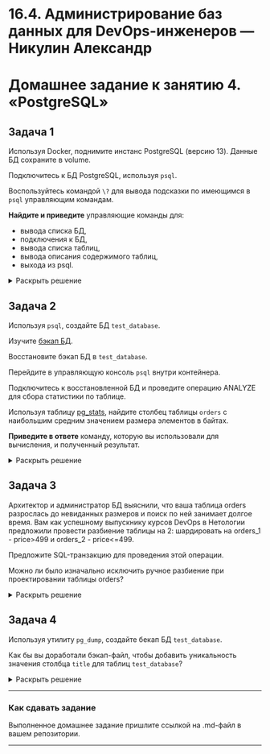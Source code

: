 # 16.4. Администрирование баз данных для DevOps-инженеров — Никулин Александр
# Домашнее задание к занятию 4. «PostgreSQL»

## Задача 1

Используя Docker, поднимите инстанс PostgreSQL (версию 13). Данные БД сохраните в volume.

Подключитесь к БД PostgreSQL, используя `psql`.

Воспользуйтесь командой `\?` для вывода подсказки по имеющимся в `psql` управляющим командам.

**Найдите и приведите** управляющие команды для:

- вывода списка БД,
- подключения к БД,
- вывода списка таблиц,
- вывода описания содержимого таблиц,
- выхода из psql.

<details>
  <summary>Раскрыть решение</summary>
  
  - вывода списка БД,
   > ![image](https://github.com/ADNikulin/netology/assets/44374132/ebaab803-bec4-4482-88f0-6b3e4ec278f7)
  - подключения к БД,
   > ![image](https://github.com/ADNikulin/netology/assets/44374132/b2f1e7ce-31b5-494e-9f56-5efd2f820870)
  - вывода списка таблиц,
   > ![image](https://github.com/ADNikulin/netology/assets/44374132/93c50b46-f07e-422b-909f-17b72575bd6b)
  - вывода описания содержимого таблиц,
   > ![image](https://github.com/ADNikulin/netology/assets/44374132/3b2aadfb-5a9c-4728-a7c0-ea1d7a252f6b)
  - выхода из psql.
   > ![image](https://github.com/ADNikulin/netology/assets/44374132/73f94f19-7551-43d7-b4ab-dff1eaff4a6e)

</details>

## Задача 2

Используя `psql`, создайте БД `test_database`.

Изучите [бэкап БД](https://github.com/netology-code/virt-homeworks/tree/virt-11/06-db-04-postgresql/test_data).

Восстановите бэкап БД в `test_database`.

Перейдите в управляющую консоль `psql` внутри контейнера.

Подключитесь к восстановленной БД и проведите операцию ANALYZE для сбора статистики по таблице.

Используя таблицу [pg_stats](https://postgrespro.ru/docs/postgresql/12/view-pg-stats), найдите столбец таблицы `orders` 
с наибольшим средним значением размера элементов в байтах.

**Приведите в ответе** команду, которую вы использовали для вычисления, и полученный результат.

<details>
  <summary>Раскрыть решение</summary>

  - ```
    SELECT attname, avg_width
      FROM pg_stats
      WHERE tablename = 'orders'
      ORDER BY avg_width DESC
      LIMIT 1;
    ```
  - ![image](https://github.com/ADNikulin/netology/assets/44374132/aef5c8bd-10f1-4cf7-9bfc-96ac2fe7e8b8)

</details>

## Задача 3

Архитектор и администратор БД выяснили, что ваша таблица orders разрослась до невиданных размеров и
поиск по ней занимает долгое время. Вам как успешному выпускнику курсов DevOps в Нетологии предложили
провести разбиение таблицы на 2: шардировать на orders_1 - price>499 и orders_2 - price<=499.

Предложите SQL-транзакцию для проведения этой операции.

Можно ли было изначально исключить ручное разбиение при проектировании таблицы orders?

<details>
  <summary>Раскрыть решение</summary>
  
  - Ну наверное +- такой скрипт.
    ```sql
    CREATE TABLE orders_1 AS
    SELECT * FROM orders WHERE price > 499;
    
    CREATE TABLE orders_2 AS
    SELECT * FROM orders WHERE price <= 499;
    
    DROP TABLE orders;
    ```
  - Да, можно было избежать разбиения таблицы вручную, необходимо было определить тип на моменте проектирования и создания - `partitioned table`

</details>

## Задача 4

Используя утилиту `pg_dump`, создайте бекап БД `test_database`.

Как бы вы доработали бэкап-файл, чтобы добавить уникальность значения столбца `title` для таблиц `test_database`?

<details>
  <summary>Раскрыть решение</summary>

  - ![image](https://github.com/ADNikulin/netology/assets/44374132/76eb6791-7066-480c-94f9-f27f3b0b9342)
  - На тему уникальности +- так: ```тфт  
    CREATE TABLE test_database (
      id serial PRIMARY KEY,
      title varchar(255) UNIQUE NOT NULL,
      price integer
    );
    ```
</details>

---

### Как cдавать задание

Выполненное домашнее задание пришлите ссылкой на .md-файл в вашем репозитории.

---
